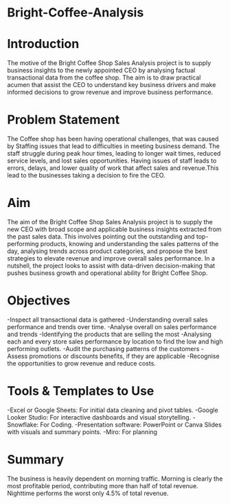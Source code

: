# Bright-Coffee-Analysis
# Introduction
The motive of the Bright Coffee Shop Sales Analysis project is to supply business insights to the newly appointed CEO by analysing factual transactional data from the coffee shop. The aim is to draw practical acumen that assist the CEO to understand key business drivers and make informed decisions to grow revenue and improve business performance.

# Problem Statement
The Coffee shop has been having operational challenges, that was caused by Staffing issues that lead to difficulties in meeting business demand. The staff struggle during peak hour times, leading to longer wait times, reduced service levels, and lost sales opportunities. Having issues of staff leads to errors, delays, and lower quality of work that affect sales and revenue.This lead to the businesses taking a decision to fire the CEO. 

# Aim
The aim of the Bright Coffee Shop Sales Analysis project is to supply the new CEO with broad scope and applicable business insights extracted from the past sales data. This involves pointing out the outstanding and top-performing products, knowing and understanding the sales patterns of the day, analysing trends across product categories, and propose the best strategies to elevate revenue and improve overall sales performance. In a nutshell, the project looks to assist with data-driven decision-making that pushes business growth and operational ability for Bright Coffee Shop.

# Objectives
-Inspect all transactional data is gathered
-Understanding overall sales performance and trends over time.
-Analyse overall on sales performance and trends
-Identifying the products that are selling the most
-Analysing each and every store sales performance by location to find the low and high performing outlets.
-Audit the purchasing patterns of the customers
-Assess promotions or discounts benefits, if they are applicable 
-Recognise the opportunities to grow revenue and reduce costs.

# Tools & Templates to Use
-Excel or Google Sheets: For initial data cleaning and pivot tables.
-Google Looker Studio: For interactive dashboards and visual storytelling.
-Snowflake: For Coding.
-Presentation software: PowerPoint or Canva Slides with visuals and summary points.
-Miro: For planning

# Summary
The business is heavily dependent on morning traffic. Morning is clearly the most profitable period, contributing more than half of total revenue. Nighttime performs the worst only 4.5% of total revenue.



